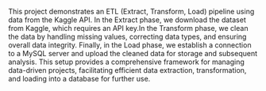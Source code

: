 This project demonstrates an ETL (Extract, Transform, Load) pipeline using data from the Kaggle API. In the Extract phase, we download the dataset from Kaggle, which requires an API key.In the Transform phase, we clean the data by handling missing values, correcting data types, and ensuring overall data integrity. Finally, in the Load phase, we establish a connection to a MySQL server and upload the cleaned data for storage and subsequent analysis. This setup provides a comprehensive framework for managing data-driven projects, facilitating efficient data extraction, transformation, and loading into a database for further use.
